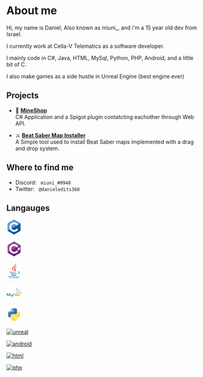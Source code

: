 # About me

Hi, my name is Daniel, Also known as miuni_, and i'm a 15 year old dev from Israel.

I currently work at Cella-V Telematics as a software developer.

I mainly code in C#, Java, HTML, MySql, Python, PHP, Android, and a little bit of C.

I also make games as a side hustle in Unreal Engine (best engine ever)

## Projects

 - 🏪 [**MineShop**](https://github.com/tzlpi/mineshop)
 <br> C# Application and a Spigot plugin contatcting eachother through Web API. </br>
 
 - ⚔️ [**Beat Saber Map Installer**](https://github.com/miunidll/Beat-Saber-Map-Installer)
 <br> A Simple tool used to install Beat Saber maps implemented with a drag and drop system. </br>
 
 
## Where to find me

 - Discord: <code> miuni_#0948 </code>
 - Twitter: <code> @danieledits360 </code>
 
 ## Langauges
 
 <p align="left"> <a href="https://www.programiz.com/c-programming" target="_blank" rel="noreferrer"> 
  
  <img src="https://raw.githubusercontent.com/devicons/devicon/master/icons/c/c-original.svg" alt="c" width="40" height="40"/> </a>
 
<a href="https://docs.microsoft.com/en-us/dotnet/csharp/tour-of-csharp/" target="_blank" rel="noreferrer"> <img src="https://raw.githubusercontent.com/devicons/devicon/master/icons/csharp/csharp-original.svg" alt="csharp" width="40" height="40"/> </a>
 
<a href="https://www.java.com" target="_blank" rel="noreferrer"> <img src="https://raw.githubusercontent.com/devicons/devicon/master/icons/java/java-original.svg" alt="java" width="40" height="40"/> </a> 
 
<a href="https://www.mysql.com/" target="_blank" rel="noreferrer"> <img src="https://raw.githubusercontent.com/devicons/devicon/master/icons/mysql/mysql-original-wordmark.svg" alt="mysql" width="40" height="40"/> </a> 
 
<a href="https://www.python.org" target="_blank" rel="noreferrer"> <img src="https://raw.githubusercontent.com/devicons/devicon/master/icons/python/python-original.svg" alt="python" width="40" height="40"/> </a> 
 
<a href="https://unrealengine.com/" target="_blank" rel="noreferrer"> <img src="https://upload.wikimedia.org/wikipedia/commons/d/da/Unreal_Engine_Logo.svg" alt="unreal" width="40" height="40"/> </a> 
 
<a href="https://www.android.com/" target="_blank" rel="noreferrer"> <img src="https://upload.wikimedia.org/wikipedia/commons/d/d7/Android_robot.svg" alt="android" width="40" height="40"/> </a>

<a href="https://www.w3schools.com/html/" target="_blank" rel="noreferrer"> <img src="https://upload.wikimedia.org/wikipedia/commons/6/61/HTML5_logo_and_wordmark.svg" alt="html" width="40" height="40"/> </a>

<a href="https://www.w3schools.com/php/" target="_blank" rel="noreferrer"> <img src="https://upload.wikimedia.org/wikipedia/commons/2/27/PHP-logo.svg" alt="php" width="40" height="40"/> </a></p>
